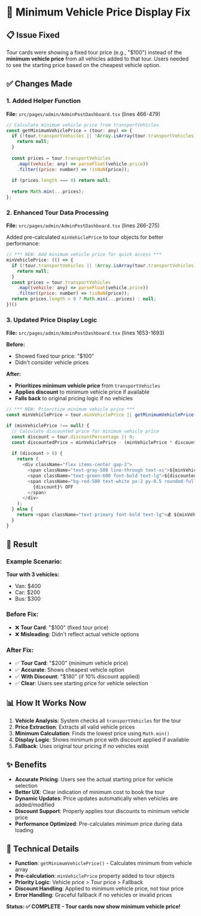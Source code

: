 # 🚗 Minimum Vehicle Price Display Fix

## 📋 Issue Fixed
Tour cards were showing a fixed tour price (e.g., "$100") instead of the **minimum vehicle price** from all vehicles added to that tour. Users needed to see the starting price based on the cheapest vehicle option.

## ✅ Changes Made

### 1. Added Helper Function
**File:** `src/pages/admin/AdminPostDashboard.tsx` (lines 466-479)

```javascript
// Calculate minimum vehicle price from transportVehicles
const getMinimumVehiclePrice = (tour: any) => {
  if (!tour.transportVehicles || !Array.isArray(tour.transportVehicles) || tour.transportVehicles.length === 0) {
    return null;
  }
  
  const prices = tour.transportVehicles
    .map((vehicle: any) => parseFloat(vehicle.price))
    .filter((price: number) => !isNaN(price));
  
  if (prices.length === 0) return null;
  
  return Math.min(...prices);
};
```

### 2. Enhanced Tour Data Processing
**File:** `src/pages/admin/AdminPostDashboard.tsx` (lines 266-275)

Added pre-calculated `minVehiclePrice` to tour objects for better performance:

```javascript
// *** NEW: Add minimum vehicle price for quick access ***
minVehiclePrice: (() => {
  if (!tour.transportVehicles || !Array.isArray(tour.transportVehicles) || tour.transportVehicles.length === 0) {
    return null;
  }
  const prices = tour.transportVehicles
    .map((vehicle: any) => parseFloat(vehicle.price))
    .filter((price: number) => !isNaN(price));
  return prices.length > 0 ? Math.min(...prices) : null;
})()
```

### 3. Updated Price Display Logic
**File:** `src/pages/admin/AdminPostDashboard.tsx` (lines 1653-1693)

**Before:**
- Showed fixed tour price: "$100"
- Didn't consider vehicle prices

**After:**
- **Prioritizes minimum vehicle price** from `transportVehicles`
- **Applies discount** to minimum vehicle price if available
- **Falls back** to original pricing logic if no vehicles

```javascript
// *** NEW: Prioritize minimum vehicle price ***
const minVehiclePrice = tour.minVehiclePrice || getMinimumVehiclePrice(tour);

if (minVehiclePrice !== null) {
  // Calculate discounted price for minimum vehicle price
  const discount = tour.discountPercentage || 0;
  const discountedPrice = minVehiclePrice - (minVehiclePrice * discount / 100);
  
  if (discount > 0) {
    return (
      <div className="flex items-center gap-2">
        <span className="text-gray-500 line-through text-xs">${minVehiclePrice.toFixed(2)}</span>
        <span className="text-green-600 font-bold text-lg">${discountedPrice.toFixed(2)}</span>
        <span className="bg-red-500 text-white px-2 py-0.5 rounded-full text-xs font-bold">
          {discount}% OFF
        </span>
      </div>
    );
  } else {
    return <span className="text-primary font-bold text-lg">💰 ${minVehiclePrice.toFixed(2)}</span>;
  }
}
```

## 🎯 Result

### Example Scenario:
**Tour with 3 vehicles:**
- Van: $400
- Car: $200  
- Bus: $300

### Before Fix:
- ❌ **Tour Card**: "$100" (fixed tour price)
- ❌ **Misleading**: Didn't reflect actual vehicle options

### After Fix:
- ✅ **Tour Card**: "$200" (minimum vehicle price)
- ✅ **Accurate**: Shows cheapest vehicle option
- ✅ **With Discount**: "$180" (if 10% discount applied)
- ✅ **Clear**: Users see starting price for vehicle selection

## 📊 How It Works Now

1. **Vehicle Analysis**: System checks all `transportVehicles` for the tour
2. **Price Extraction**: Extracts all valid vehicle prices
3. **Minimum Calculation**: Finds the lowest price using `Math.min()`
4. **Display Logic**: Shows minimum price with discount applied if available
5. **Fallback**: Uses original tour pricing if no vehicles exist

## ✨ Benefits

- **Accurate Pricing**: Users see the actual starting price for vehicle selection
- **Better UX**: Clear indication of minimum cost to book the tour
- **Dynamic Updates**: Price updates automatically when vehicles are added/modified
- **Discount Support**: Properly applies tour discounts to minimum vehicle price
- **Performance Optimized**: Pre-calculates minimum price during data loading

## 🔧 Technical Details

- **Function**: `getMinimumVehiclePrice()` - Calculates minimum from vehicle array
- **Pre-calculation**: `minVehiclePrice` property added to tour objects
- **Priority Logic**: Vehicle price > Tour price > Fallback
- **Discount Handling**: Applied to minimum vehicle price, not tour price
- **Error Handling**: Graceful fallback if no vehicles or invalid prices

**Status: ✅ COMPLETE - Tour cards now show minimum vehicle price!**
